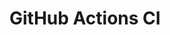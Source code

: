 # GitHub Actions CI






















































































































































































































































